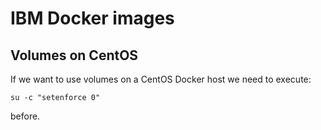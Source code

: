 # IBM Docker images

## Volumes on CentOS

If we want to use volumes on a CentOS Docker host we need to execute:

```
su -c "setenforce 0"
```

before.
